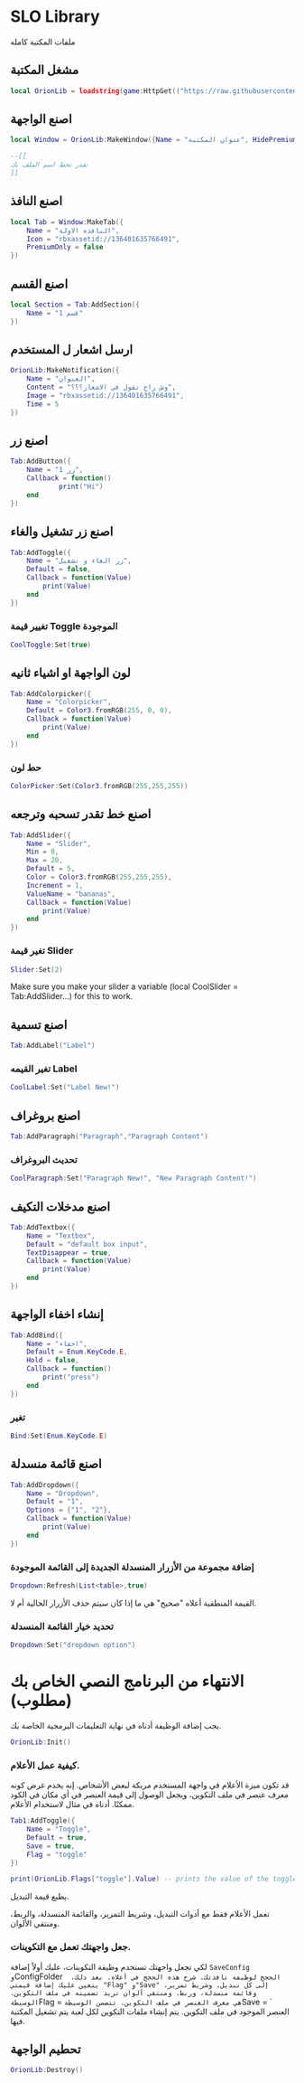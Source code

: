 # SLO Library
ملفات المكتبة كامله

## مشغل المكتبة
```lua
local OrionLib = loadstring(game:HttpGet(("https://raw.githubusercontent.com/S2EXE/Gui-/refs/heads/main/S2%20Library.txt")))()

```



## اصنع الواجهة
```lua
local Window = OrionLib:MakeWindow({Name = "عنوان المكتبة", HidePremium = false, SaveConfig = true, ConfigFolder = "ملف"})

--[[
تقدر تحط اسم الملف بك
]]

```



## اصنع النافذ
```lua
local Tab = Window:MakeTab({
	Name = "النافذه الاولة",
	Icon = "rbxassetid://136401635766491",
	PremiumOnly = false
})

```
## اصنع القسم 
```lua
local Section = Tab:AddSection({
	Name = "قسم 1"
})

```


## ارسل اشعار ل المستخدم
```lua
OrionLib:MakeNotification({
	Name = "العنوان",
	Content = "وش راح تقول في الاشعار؟؟؟",
	Image = "rbxassetid://136401635766491",
	Time = 5
})

```



## اصنع زر
```lua
Tab:AddButton({
	Name = "زر 1",
	Callback = function()
      		print("Hi")
  	end    
})

```


## اصنع زر تشغيل والغاء
```lua
Tab:AddToggle({
	Name = "زر الغاء و تشغيل",
	Default = false,
	Callback = function(Value)
		print(Value)
	end    
})

```

### تغيير قيمة Toggle الموجودة
```lua
CoolToggle:Set(true)

```



## لون الواجهة او اشياء ثانيه
```lua
Tab:AddColorpicker({
	Name = "Colorpicker",
	Default = Color3.fromRGB(255, 0, 0),
	Callback = function(Value)
		print(Value)
	end	  
})

```

### حط لون
```lua
ColorPicker:Set(Color3.fromRGB(255,255,255))

```


## اصنع خط تقدر تسحبه وترجعه
```lua
Tab:AddSlider({
	Name = "Slider",
	Min = 0,
	Max = 20,
	Default = 5,
	Color = Color3.fromRGB(255,255,255),
	Increment = 1,
	ValueName = "bananas",
	Callback = function(Value)
		print(Value)
	end    
})

```

### تغير قيمة Slider
```lua
Slider:Set(2)

```
Make sure you make your slider a variable (local CoolSlider = Tab:AddSlider...) for this to work.


## اصنع تسمية
```lua
Tab:AddLabel("Label")

```

### تغير القيمه Label
```lua
CoolLabel:Set("Label New!")

```


## اصنع بروغراف
```lua
Tab:AddParagraph("Paragraph","Paragraph Content")

```

### تحديث البروغراف
```lua
CoolParagraph:Set("Paragraph New!", "New Paragraph Content!")

```


## اصنع مدخلات التكيف
```lua
Tab:AddTextbox({
	Name = "Textbox",
	Default = "default box input",
	TextDisappear = true,
	Callback = function(Value)
		print(Value)
	end	  
})

```


## إنشاء اخفاء الواجهة
```lua
Tab:AddBind({
	Name = "اخفاء",
	Default = Enum.KeyCode.E,
	Hold = false,
	Callback = function()
		print("press")
	end    
})

```

### تغير 
```lua
Bind:Set(Enum.KeyCode.E)

```


## اصنع قائمة منسدلة
```lua
Tab:AddDropdown({
	Name = "Dropdown",
	Default = "1",
	Options = {"1", "2"},
	Callback = function(Value)
		print(Value)
	end    
})

```

### إضافة مجموعة من الأزرار المنسدلة الجديدة إلى القائمة الموجودة
```lua
Dropdown:Refresh(List<table>,true)

```

القيمة المنطقية أعلاه "صحيح" هي ما إذا كان سيتم حذف الأزرار الحالية أم لا.
### تحديد خيار القائمة المنسدلة
```lua
Dropdown:Set("dropdown option")

```

# الانتهاء من البرنامج النصي الخاص بك (مطلوب)
يجب إضافة الوظيفة أدناه في نهاية التعليمات البرمجية الخاصة بك.
```lua
OrionLib:Init()

```

### كيفية عمل الأعلام.
قد تكون ميزة الأعلام في واجهة المستخدم مربكة لبعض الأشخاص. إنه يخدم غرض كونه معرف عنصر في ملف التكوين، ويجعل الوصول إلى قيمة العنصر في أي مكان في الكود ممكنًا.
أدناه في مثال لاستخدام الأعلام.
```lua
Tab1:AddToggle({
    Name = "Toggle",
    Default = true,
    Save = true,
    Flag = "toggle"
})

print(OrionLib.Flags["toggle"].Value) -- prints the value of the toggle.

```
يطبع قيمة التبديل.


تعمل الأعلام فقط مع أدوات التبديل، وشريط التمرير، والقائمة المنسدلة، والربط، ومنتقي الألوان.

### جعل واجهتك تعمل مع التكوينات.
لكي تجعل واجهتك تستخدم وظيفة التكوينات، عليك أولاً إضافة `SaveConfig و`ConfigFolder`  
 الحجج لوظيفة نافذتك. شرح هذه الحجج في أعلاه.
بعد ذلك، يتعين عليك إضافة قيمتي "Flag" و"Save" إلى كل تبديل، وشريط تمرير، وقائمة منسدلة، وربط، ومنتقي ألوان تريد تضمينه في ملف التكوين.
الوسيطة `Flag = <string>` هي معرف العنصر في ملف التكوين.
تتضمن الوسيطة `Save = <bool>` العنصر الموجود في ملف التكوين.
يتم إنشاء ملفات التكوين لكل لعبة يتم تشغيل المكتبة فيها.

## تحطيم الواجهة
```lua
OrionLib:Destroy()

```
